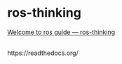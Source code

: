# ros-thinking
[Welcome to ros guide — ros-thinking](https://ros-thinking.readthedocs.io/en/latest/)

<br/>
https://readthedocs.org/

